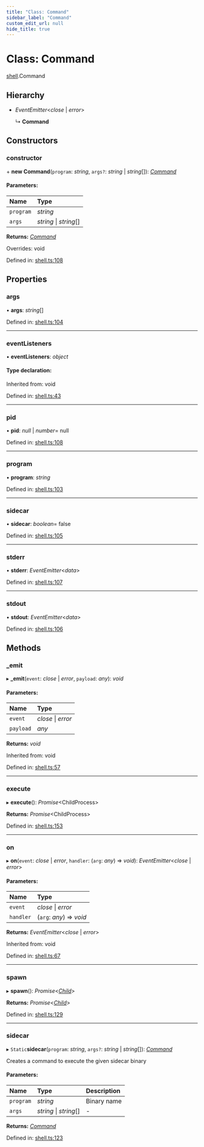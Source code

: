 ```yaml
---
title: "Class: Command"
sidebar_label: "Command"
custom_edit_url: null
hide_title: true
---
```


# Class: Command

[shell](../modules/shell.md).Command

## Hierarchy

* *EventEmitter*<*close* \| *error*\>

  ↳ **Command**

## Constructors

### constructor

\+ **new Command**(`program`: *string*, `args?`: *string* \| *string*[]): [*Command*](shell.command.md)

#### Parameters:

Name | Type |
:------ | :------ |
`program` | *string* |
`args` | *string* \| *string*[] |

**Returns:** [*Command*](shell.command.md)

Overrides: void

Defined in: [shell.ts:108](https://github.com/tauri-apps/tauri/blob/b9cbaad4/api/src/shell.ts#L108)

## Properties

### args

• **args**: *string*[]

Defined in: [shell.ts:104](https://github.com/tauri-apps/tauri/blob/b9cbaad4/api/src/shell.ts#L104)

___

### eventListeners

• **eventListeners**: *object*

#### Type declaration:

Inherited from: void

Defined in: [shell.ts:43](https://github.com/tauri-apps/tauri/blob/b9cbaad4/api/src/shell.ts#L43)

___

### pid

• **pid**: *null* \| *number*= null

Defined in: [shell.ts:108](https://github.com/tauri-apps/tauri/blob/b9cbaad4/api/src/shell.ts#L108)

___

### program

• **program**: *string*

Defined in: [shell.ts:103](https://github.com/tauri-apps/tauri/blob/b9cbaad4/api/src/shell.ts#L103)

___

### sidecar

• **sidecar**: *boolean*= false

Defined in: [shell.ts:105](https://github.com/tauri-apps/tauri/blob/b9cbaad4/api/src/shell.ts#L105)

___

### stderr

• **stderr**: *EventEmitter*<*data*\>

Defined in: [shell.ts:107](https://github.com/tauri-apps/tauri/blob/b9cbaad4/api/src/shell.ts#L107)

___

### stdout

• **stdout**: *EventEmitter*<*data*\>

Defined in: [shell.ts:106](https://github.com/tauri-apps/tauri/blob/b9cbaad4/api/src/shell.ts#L106)

## Methods

### \_emit

▸ **_emit**(`event`: *close* \| *error*, `payload`: *any*): *void*

#### Parameters:

Name | Type |
:------ | :------ |
`event` | *close* \| *error* |
`payload` | *any* |

**Returns:** *void*

Inherited from: void

Defined in: [shell.ts:57](https://github.com/tauri-apps/tauri/blob/b9cbaad4/api/src/shell.ts#L57)

___

### execute

▸ **execute**(): *Promise*<ChildProcess\>

**Returns:** *Promise*<ChildProcess\>

Defined in: [shell.ts:153](https://github.com/tauri-apps/tauri/blob/b9cbaad4/api/src/shell.ts#L153)

___

### on

▸ **on**(`event`: *close* \| *error*, `handler`: (`arg`: *any*) => *void*): *EventEmitter*<*close* \| *error*\>

#### Parameters:

Name | Type |
:------ | :------ |
`event` | *close* \| *error* |
`handler` | (`arg`: *any*) => *void* |

**Returns:** *EventEmitter*<*close* \| *error*\>

Inherited from: void

Defined in: [shell.ts:67](https://github.com/tauri-apps/tauri/blob/b9cbaad4/api/src/shell.ts#L67)

___

### spawn

▸ **spawn**(): *Promise*<[*Child*](shell.child.md)\>

**Returns:** *Promise*<[*Child*](shell.child.md)\>

Defined in: [shell.ts:129](https://github.com/tauri-apps/tauri/blob/b9cbaad4/api/src/shell.ts#L129)

___

### sidecar

▸ `Static`**sidecar**(`program`: *string*, `args?`: *string* \| *string*[]): [*Command*](shell.command.md)

Creates a command to execute the given sidecar binary

#### Parameters:

Name | Type | Description |
:------ | :------ | :------ |
`program` | *string* | Binary name    |
`args` | *string* \| *string*[] | - |

**Returns:** [*Command*](shell.command.md)

Defined in: [shell.ts:123](https://github.com/tauri-apps/tauri/blob/b9cbaad4/api/src/shell.ts#L123)
